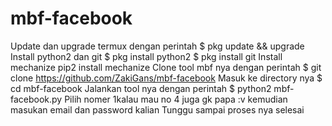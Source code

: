 # mbf-facebook

Update dan upgrade termux dengan perintah
$ pkg update && upgrade
Install python2 dan git
$ pkg install python2 
$ pkg install git
Install mechanize
pip2 install mechanize
Clone tool mbf nya dengan perintah
$ git clone https://github.com/ZakiGans/mbf-facebook
Masuk ke directory nya
$ cd mbf-facebook
Jalankan tool nya dengan perintah
$ python2 mbf-facebook.py
Pilih nomer 1kalau mau no 4 juga gk papa :v kemudian masukan email dan password kalian
Tunggu sampai proses nya selesai
